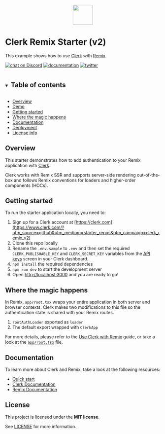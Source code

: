<p align="center">
  <a href="https://www.clerk.com/?utm_source=github&utm_medium=starter_repos&utm_campaign=clerk_remix_v2" target="_blank" align="center">
    <picture>
      <source media="(prefers-color-scheme: dark)" srcset="./docs/clerk-logo-dark.png">
      <img src="./docs/clerk-logo-light.png" height="64">
    </picture>
  </a>
  <br />
</p>

# Clerk Remix Starter (v2)

This example shows how to use [Clerk](https://www.clerk.com/?utm_source=github&utm_medium=starter_repos&utm_campaign=clerk_remix_v2) with [Remix](https://remix.run/).

[![chat on Discord](https://img.shields.io/discord/856971667393609759.svg?logo=discord)](https://discord.com/invite/b5rXHjAg7A)
[![documentation](https://img.shields.io/badge/documentation-clerk-green.svg)](https://clerk.com/docs)
[![twitter](https://img.shields.io/twitter/follow/ClerkDev?style=social)](https://twitter.com/intent/follow?screen_name=ClerkDev)

<details open>
<summary><h2 style="display: inline-block; margin-left: 4px;">Table of contents</h2></summary>

- [Overview](#overview)
- [Demo](#demo)
- [Getting started](#getting-started)
- [Where the magic happens](#where-the-magic-happens)
- [Documentation](#documentation)
- [Deployment](#deployment-vercel)
- [License info](#license)

</details>

## Overview

This starter demonstrates how to add authentication to your Remix application with [Clerk](https://www.clerk.com/?utm_source=github&utm_medium=starter_repos&utm_campaign=clerk_remix_v2).

Clerk works with Remix SSR and supports server-side rendering out-of-the-box and follows Remix conventions for loaders and higher-order components (HOCs).

## Getting started

To run the starter application locally, you need to:

1. Sign up for a Clerk account at [https://clerk.com](https://www.clerk.com/?utm_source=github&utm_medium=starter_repos&utm_campaign=clerk_remix_v2)
2. Clone this repo locally
3. Rename the `.env.sample` to `.env` and then set the required `CLERK_PUBLISHABLE_KEY` and `CLERK_SECRET_KEY` variables from the [API keys](https://dashboard.clerk.com/last-active?path=api-keys) screen in your Clerk dashboard.
4. `npm install` the required dependencies
5. `npm run dev` to start the development server
6. Open [http://localhost:3000](http://localhost:3000) and you are ready to go!

## Where the magic happens

In Remix, `app/root.tsx` wraps your entire application in both server and browser contexts. Clerk makes two modifications to this file so the authentication state is shared with your Remix routes.

1. `rootAuthLoader` exported as `loader`
2. The default export wrapped with `ClerkApp`

For more details, please refer to the [Use Clerk with Remix](https://clerk.com/docs/quickstarts/remix/?utm_source=github&utm_medium=starter_repos&utm_campaign=clerk_remix_v2) guide, or take a look at the [`app/root.tsx`](./app/root.tsx) file.

## Documentation

To learn more about Clerk and Remix, take a look at the following resources:

- [Quick start](https://clerk.com/docs/quickstarts/remix?utm_source=github&utm_medium=starter_repos&utm_campaign=clerk_remix_v2)
- [Clerk Documentation](https://clerk.com/docs/?utm_source=github&utm_medium=starter_repos&utm_campaign=clerk_remix_v2)
- [Remix Documentation](https://remix.run/docs)

## License

This project is licensed under the **MIT license**.

See [LICENSE](https://github.com/clerk/clerk-remix-v2/blob/main/LICENSE) for more information.
